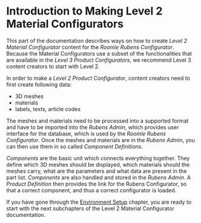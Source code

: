 # Introduction to Making Level 2 Material Configurators

This part of the documentation describes ways on how to create *Level 2 Material Configurator* content for the *Roomle Rubens Configurator*. Because the Material Configurators use a subset of the functionalities that are available in the *Level 3 Product Configurators*, we recommend Level 3 content creators to start with Level 2.

In order to make a *Level 2 Product Configurator*, content creators need to first create following data:
* 3D meshes
* materials
* labels, texts, article codes

The meshes and materials  need to be processed into a supported format and have to be imported into the *Rubens Admin*, which provides user interface for the database, which is used by the *Roomle Rubens Configurator*. Once the meshes and materials are in the *Rubens Admin*, you can then use them in so called *Component Definitions*. 

*Components* are the basic unit which connects everything together. They define which 3D meshes should be displayed, which materials should the meshes carry, what are the parameters and what data are present in the part list. *Components* are also handled and stored in the *Rubens Admin*. A *Product Definition* then provides the link for the Rubens Configurator, so that a correct component, and thus a correct configurator is loaded.

If you have gone through the [Environment Setup](100_10_setup.md) chapter, you are ready to start with the next subchapters of the Level 2 Material Configurator documentation.